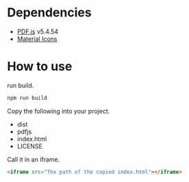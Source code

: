 # Dependencies
* [PDF.js](https://github.com/mozilla/pdf.js) v5.4.54
* [Material Icons](https://fonts.google.com/icons)

# How to use
run build.
```sh
npm run build
```

Copy the following into your project.
* dist
* pdfjs
* index.html
* LICENSE

Call it in an iframe.
```html
<iframe src="The path of the copied index.html"></iframe>
```
